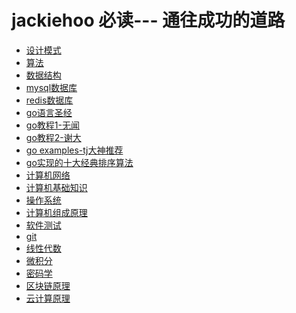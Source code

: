 # jackiehoo 必读--- 通往成功的道路

- [设计模式](http://www.runoob.com/design-pattern/design-pattern-intro.html)
- [算法]()
- [数据结构]()
- [mysql数据库](http://www.cnblogs.com/mr-wid/archive/2013/05/09/3068229.html)
- [redis数据库](https://github.com/JasonLai256/the-little-redis-book/blob/master/cn/redis.md)
- [go语言圣经](https://github.com/ThomasHuke/books/blob/master/gopl-zh.pdf)
- [go教程1-无闻](https://github.com/ThomasHuke/the-way-to-go_ZH_CN)
- [go教程2-谢大](https://github.com/ThomasHuke/build-web-application-with-golang/blob/master/zh/preface.md)
- [go examples-tj大神推荐](https://github.com/ThomasHuke/build-web-application-with-golang/blob/master/zh/preface.md)
- [go实现的十大经典排序算法](https://github.com/ThomasHuke/Sorting-Algorithm)
- [计算机网络]()
- [计算机基础知识]()
- [操作系统]()
- [计算机组成原理]()
- [软件测试]()
- [git](https://www.liaoxuefeng.com/wiki/0013739516305929606dd18361248578c67b8067c8c017b000)
- [线性代数]()
- [微积分]()
- [密码学]()
- [区块链原理]()
- [云计算原理]()
